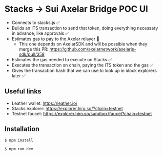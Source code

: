 # Stacks -> Sui Axelar Bridge POC UI

- Connects to stacks.js ✅
- Builds an ITS transaction to send that token, doing everything necessary in advance, like approvals ✅
- Estimates gas to pay to the Axelar relayer 🚧
    - This one depends on AxelarSDK and will be possible when they merge this PR: https://github.com/axelarnetwork/axelarjs-sdk/pull/358
- Estimates the gas needed to execute on Stacks ✅
- Executes the transaction on chain, paying the ITS token and the gas ✅
- Gives the transaction hash that we can use to look up in block explorers later ✅


## Useful links
- Leather wallet: https://leather.io/
- Stacks explorer: https://explorer.hiro.so/?chain=testnet
- Testnet faucet: https://explorer.hiro.so/sandbox/faucet?chain=testnet

## Installation

`$ npm install`

`$ npm run dev`